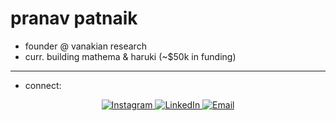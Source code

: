 # pranav patnaik
* founder @ vanakian research
* curr. building mathema & haruki (~$50k in funding)
---
* connect:
<p align="center">
  <a href="https://instagram.com/pranavpatnaik_">
    <img src="https://img.shields.io/badge/Instagram-%23E4405F.svg?logo=Instagram&logoColor=white" alt="Instagram">
  </a>
  <a href="https://linkedin.com/in/pranavpatnaik">
    <img src="https://img.shields.io/badge/LinkedIn-%230077B5.svg?logo=linkedin&logoColor=white" alt="LinkedIn">
  </a>
  <a href="mailto:pranavsaipatnaik@gmail.com">
    <img src="https://img.shields.io/badge/Email-D14836?logo=gmail&logoColor=white" alt="Email">
  </a>
</p>



